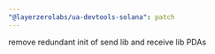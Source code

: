 ```yaml
---
"@layerzerolabs/ua-devtools-solana": patch
---
```


remove redundant init of send lib and receive lib PDAs
